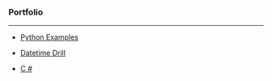### Portfolio
***


* [Python Examples](./Python)

* [Datetime Drill](./Python/Datetime-Drill)

* [C #](./Csharp)
